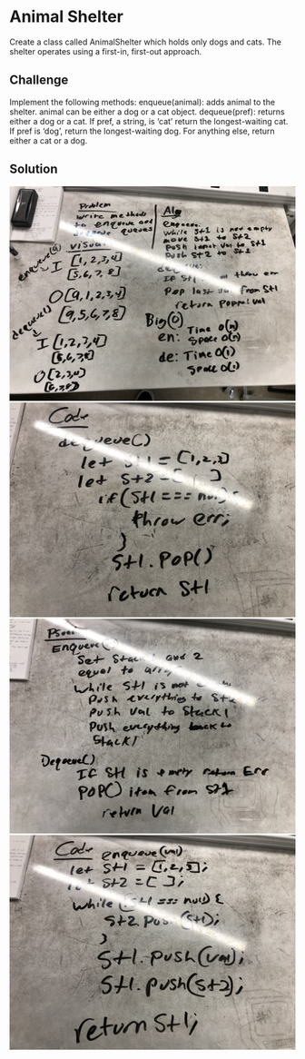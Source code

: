 # Animal Shelter
Create a class called AnimalShelter which holds only dogs and cats. The shelter operates using a first-in, first-out approach.

## Challenge
Implement the following methods:
enqueue(animal): adds animal to the shelter. animal can be either a dog or a cat object.
dequeue(pref): returns either a dog or a cat. If pref, a string, is ‘cat’ return the longest-waiting cat. If pref is ‘dog’, return the longest-waiting dog. For anything else, return either a cat or a dog.

## Solution
<img src=https://raw.githubusercontent.com/DevinTyler26/data-structures-and-algorithms/master/assests/queue_with_stacks_1.JPG>
<img src=https://raw.githubusercontent.com/DevinTyler26/data-structures-and-algorithms/master/assests/queue_with_stacks_2.jpg>
<img src=https://raw.githubusercontent.com/DevinTyler26/data-structures-and-algorithms/master/assests/queue_with_stacks_3.jpg>
<img src=https://raw.githubusercontent.com/DevinTyler26/data-structures-and-algorithms/master/assests/queue_with_stacks_4.jpg>